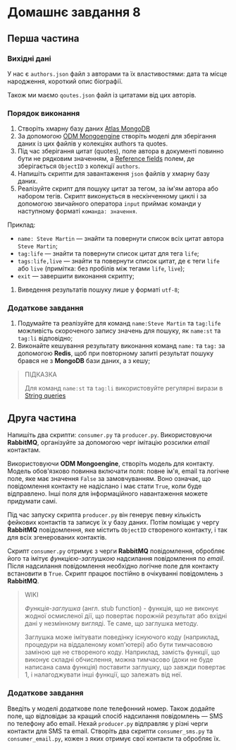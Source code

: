 # Домашнє завдання 8

## Перша частина

### Вихідні дані

У нас є `authors.json` файл з авторами та їх властивостями: дата та місце народження, короткий опис біографії. 

Також ми маємо `qoutes.json` файл із цитатами від цих авторів.

### Порядок виконання

1. Створіть хмарну базу даних [Atlas MongoDB](https://www.mongodb.com/atlas/database)
2. За допомогою [ODM Mongoengine](https://docs.mongoengine.org/) створіть моделі для зберігання даних із цих файлів у колекціях authors та quotes.
3. Під час зберігання цитат (quotes), поле автора в документі повинно бути не рядковим значенням, а [Reference fields](https://docs.mongoengine.org/guide/defining-documents.html?highlight=ReferenceField#reference%20-fields) полем, де зберігається `ObjectID` з колекції `authors`.
4. Напишіть скрипти для завантаження `json` файлів у хмарну базу даних.
5. Реалізуйте скрипт для пошуку цитат за тегом, за ім'ям автора або набором тегів. Скрипт виконується в нескінченному циклі і за допомогою звичайного оператора `input` приймає команди у наступному форматі `команда: значення`.

Приклад:

* `name: Steve Martin` — знайти та повернути список всіх цитат автора `Steve Martin`;
* `tag:life` — знайти та повернути список цитат для тега `life`;
* `tags:life,live` — знайти та повернути список цитат, де є теги `life` або `live` (примітка: без пробілів між тегами `life`, `live`);
* `exit` — завершити виконання скрипту;


1. Виведення результатів пошуку лише у форматі `utf-8`;


### Додаткове завдання

1. Подумайте та реалізуйте для команд `name:Steve Martin` та `tag:life` можливість скороченого запису значень для пошуку, як `name:st` та `tag:li` відповідно;
2. Виконайте кешування результату виконання команд `name:` та `tag:` за допомогою **Redis**, щоб при повторному запиті результат пошуку брався не з **MongoDB** бази даних, а з кешу;

> ПІДКАЗКА
> 
> Для команд `name:st` та `tag:li` використовуйте регулярні вирази в [String queries](https://docs.mongoengine.org/guide/querying.html#string-queries)


## Друга частина

Напишіть два скрипти: `consumer.py` та `producer.py`. Використовуючи **RabbitMQ**, організуйте за допомогою черг імітацію розсилки _email_ контактам.

Використовуючи **ODM Mongoengine**, створіть модель для контакту. Модель обов'язково повинна включати поля: повне ім'я, email та логічне поле, яке має значення `False` за замовчуванням. Воно означає, що повідомлення контакту не надіслано і має стати `True`, коли буде відправлено. Інші поля для інформаційного навантаження можете придумати самі.

Під час запуску скрипта `producer.py` він генерує певну кількість фейкових контактів та записує їх у базу даних. Потім поміщає у чергу **RabbitMQ** повідомлення, яке містить `ObjectID` створеного контакту, і так для всіх згенерованих контактів.

Скрипт `consumer.py` отримує з черги **RabbitMQ** повідомлення, обробляє його та імітує _функцією-заглушкою_ надсилання повідомлення по _email_. Після надсилання повідомлення необхідно логічне поле для контакту встановити в `True`. Скрипт працює постійно в очікуванні повідомлень з **RabbitMQ**.

>WIKI
>
> _Функція-заглушка_ (англ. stub function) - функція, що не виконує жодної осмисленої дії, що повертає порожній результат або вхідні дані у незмінному вигляді. Те саме, що заглушка методу.
>
> Заглушка може імітувати поведінку існуючого коду (наприклад, процедури на віддаленому комп'ютері) або бути тимчасовою заміною ще не створеного коду. Наприклад, замість функції, що виконує складні обчислення, можна тимчасово (доки не буде написана сама функція) поставити заглушку, що завжди повертає 1, і налагоджувати інші функції, що залежать від неї.

### Додаткове завдання

Введіть у моделі додаткове поле телефонний номер. Також додайте поле, що відповідає за кращий спосіб надсилання повідомлень — SMS по телефону або email. Нехай `producer.py` відправляє у різні черги контакти для SMS та email. Створіть два скрипти `consumer_sms.py` та `consumer_email.py`, кожен з яких отримує свої контакти та обробляє їх.
